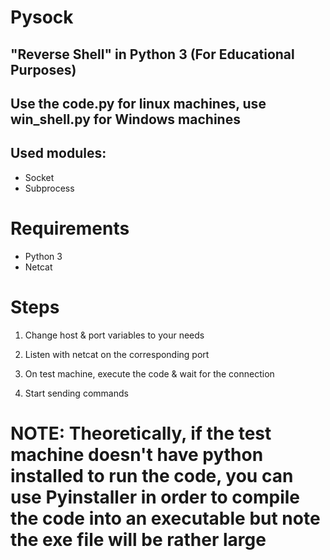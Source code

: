 # Pysock 
## "Reverse Shell" in Python 3 (For Educational Purposes)

## Use the code.py for linux machines, use win_shell.py for Windows machines

## Used modules:

* Socket
* Subprocess

# Requirements

* Python 3
* Netcat

# Steps

1. Change host & port variables to your needs

2. Listen with netcat on the corresponding port

3. On test machine, execute the code & wait for the connection

4. Start sending commands

# NOTE: Theoretically, if the test machine doesn't have python installed to run the code, you can use Pyinstaller in order to compile the code into an executable but note the exe file will be rather large
